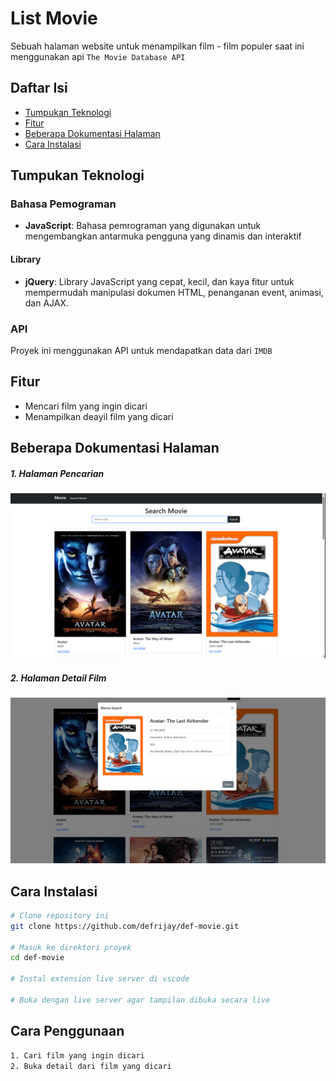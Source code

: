 # List Movie
Sebuah halaman website untuk menampilkan film - film populer saat ini menggunakan api `The Movie Database API`

## Daftar Isi
- [Tumpukan Teknologi](#tumpukan-teknologi)
- [Fitur](#fitur)
- [Beberapa Dokumentasi Halaman](#beberapa-dokumentasi-halaman)
- [Cara Instalasi](#cara-instalasi)

## Tumpukan Teknologi
### Bahasa Pemograman
- **JavaScript**: Bahasa pemrograman yang digunakan untuk mengembangkan antarmuka pengguna yang dinamis dan interaktif

#### Library 
- **jQuery**: Library JavaScript yang cepat, kecil, dan kaya fitur untuk mempermudah manipulasi dokumen HTML, penanganan event, animasi, dan AJAX.

### API
Proyek ini menggunakan API untuk mendapatkan data dari `IMDB`

## Fitur
- Mencari film yang ingin dicari
- Menampilkan deayil film yang dicari

## Beberapa Dokumentasi Halaman
##### 1. Halaman Pencarian
![Documentation](Documentation.png)

##### 2. Halaman Detail Film
![Documentation](Documentation2.png)

## Cara Instalasi

```bash
# Clone repository ini
git clone https://github.com/defrijay/def-movie.git

# Masuk ke direktori proyek
cd def-movie

# Instal extension live server di vscode

# Buka dengan live server agar tampilan dibuka secara live
```

## Cara Penggunaan
```bash
1. Cari film yang ingin dicari
2. Buka detail dari film yang dicari
```
